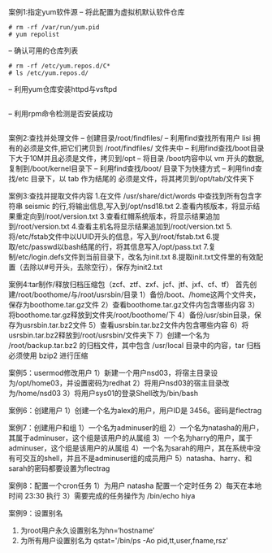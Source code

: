 案例1:指定yum软件源
– 将此配置为虚拟机默认软件仓库
```shell
# rm -rf /var/run/yum.pid
# yum repolist 
```

– 确认可用的仓库列表
```shell
# rm -rf /etc/yum.repos.d/C*
# ls /etc/yum.repos.d/
```

– 利用yum仓库安装httpd与vsftpd
```shell

```


– 利用rpm命令检测是否安装成功

```shell

```







案例2:查找并处理文件
 – 创建目录/root/findfiles/
 – 利用find查找所有用户 lisi 拥有的必须是文件,把它们拷贝到 /root/findfiles/ 文件夹中
 – 利用find查找/boot目录下大于10M并且必须是文件，拷贝到/opt
 – 将目录 /boot内容中以 vm 开头的数据, 复制到/boot/kernel目录下
 – 利用find查找/boot/ 目录下为快捷方式
 – 利用find查找/etc 目录下，以 tab 作为结尾的 必须是文件，将其拷贝到/opt/tab/文件夹下

案例3:查找并提取文件内容
    1.在文件 /usr/share/dict/words 中查找到所有包含字符串 seismic 的行,将输出信息,写入到/opt/nsd18.txt
    2.查看内核版本，将显示结果重定向到/root/version.txt
    3.查看红帽系统版本，将显示结果追加到/root/version.txt
    4.查看主机名将显示结果追加到/root/version.txt
    5.将/etc/fstab文件中以UUID开头的信息，写入到/root/fstab.txt
    6.提取/etc/passwd以bash结尾的行，将其信息写入/opt/pass.txt
    7.复制/etc/login.defs文件到当前目录下，改名为init.txt
    8.提取init.txt文件里的有效配置（去除以#号开头，去除空行），保存为init2.txt

案例4:tar制作/释放归档压缩包（zcf、ztf、zxf、jcf、jtf、jxf、cf、tf）
  首先创建/root/boothome/与/root/usrsbin/目录
    1）备份/boot、/home这两个文件夹，保存为boothome.tar.gz文件
    2）查看boothome.tar.gz文件内包含哪些内容 
    3）将boothome.tar.gz释放到文件夹/root/boothome/下
    4）备份/usr/sbin目录，保存为usrsbin.tar.bz2文件
    5）查看usrsbin.tar.bz2文件内包含哪些内容
    6）将usrsbin.tar.bz2释放到/root/usrsbin/文件夹下
    7）创建一个名为 /root/backup.tar.bz2 的归档文件，其中包含 /usr/local 目录中的内容，tar 归档必须使用 bzip2 进行压缩

案例5：usermod修改用户
    1）新建一个用户nsd03，将宿主目录设为/opt/home03，并设置密码为redhat
    2）将用户nsd03的宿主目录改为/home/nsd03
    3）将用户sys01的登录Shell改为/bin/bash

案例6：创建用户
   1）创建一个名为alex的用户，用户ID是 3456。密码是flectrag

案例7：创建用户和组
   1）一个名为adminuser的组
    2）一个名为natasha的用户，其属于adminuser，这个组是该用户的从属组
    3）一个名为harry的用户，属于adminuser，这个组是该用户的从属组
    4）一个名为sarah的用户，其在系统中没有可交互的shell，并且不是adminuser组的成员用户
    5）natasha、harry、和sarah的密码都要设置为flectrag

案例8：配置一个cron任务
   1）为用户 natasha 配置一个定时任务
   2）每天在本地时间 23:30 执行
   3）需要完成的任务操作为 /bin/echo  hiya

案例9：设置别名
1. 为root用户永久设置别名为hn=‘hostname’
2. 为所有用户设置别名为 qstat='/bin/ps -Ao pid,tt,user,fname,rsz' 

